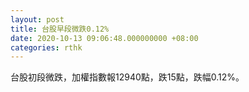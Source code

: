 ```yaml
---
layout: post
title: 台股早段微跌0.12%
date: 2020-10-13 09:06:48.000000000 +08:00
categories: rthk
---
```


台股初段微跌，加權指數報12940點，跌15點，跌幅0.12%。
